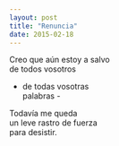 ```yaml
---
layout: post
title: "Renuncia"
date: 2015-02-18
---
```


Creo que aún estoy a salvo  
de todos vosotros  
- de todas vosotras  
             palabras -  

Todavía me queda  
un leve rastro de fuerza  
para desistir.